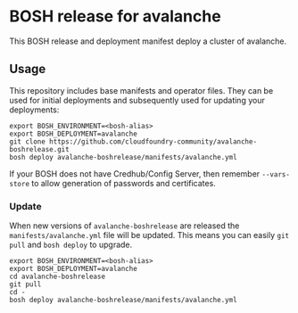 # BOSH release for avalanche

This BOSH release and deployment manifest deploy a cluster of avalanche.

## Usage

This repository includes base manifests and operator files. They can be used for initial deployments and subsequently used for updating your deployments:

```plain
export BOSH_ENVIRONMENT=<bosh-alias>
export BOSH_DEPLOYMENT=avalanche
git clone https://github.com/cloudfoundry-community/avalanche-boshrelease.git
bosh deploy avalanche-boshrelease/manifests/avalanche.yml
```

If your BOSH does not have Credhub/Config Server, then remember `--vars-store` to allow generation of passwords and certificates.

### Update

When new versions of `avalanche-boshrelease` are released the `manifests/avalanche.yml` file will be updated. This means you can easily `git pull` and `bosh deploy` to upgrade.

```plain
export BOSH_ENVIRONMENT=<bosh-alias>
export BOSH_DEPLOYMENT=avalanche
cd avalanche-boshrelease
git pull
cd -
bosh deploy avalanche-boshrelease/manifests/avalanche.yml
```
